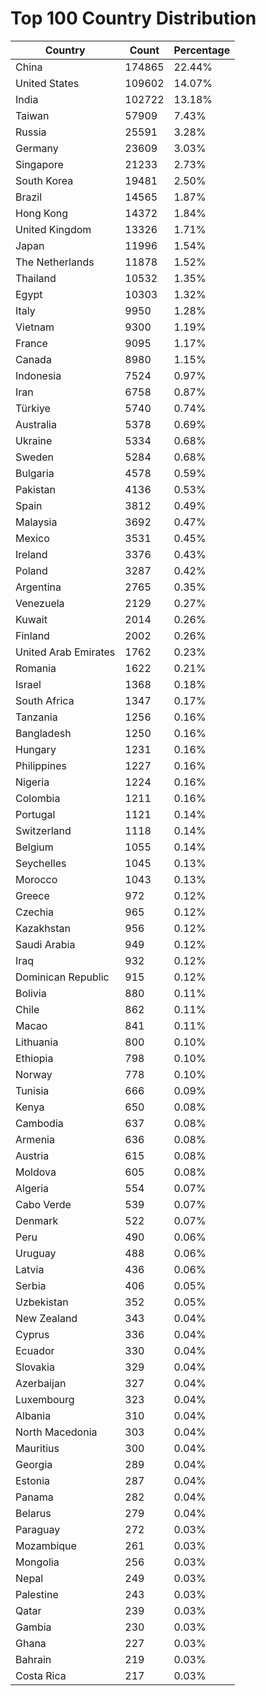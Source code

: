 # Top 100 Country Distribution
| Country | Count | Percentage |
|----|----|----|
| China | 174865 | 22.44% |
| United States | 109602 | 14.07% |
| India | 102722 | 13.18% |
| Taiwan | 57909 | 7.43% |
| Russia | 25591 | 3.28% |
| Germany | 23609 | 3.03% |
| Singapore | 21233 | 2.73% |
| South Korea | 19481 | 2.50% |
| Brazil | 14565 | 1.87% |
| Hong Kong | 14372 | 1.84% |
| United Kingdom | 13326 | 1.71% |
| Japan | 11996 | 1.54% |
| The Netherlands | 11878 | 1.52% |
| Thailand | 10532 | 1.35% |
| Egypt | 10303 | 1.32% |
| Italy | 9950 | 1.28% |
| Vietnam | 9300 | 1.19% |
| France | 9095 | 1.17% |
| Canada | 8980 | 1.15% |
| Indonesia | 7524 | 0.97% |
| Iran | 6758 | 0.87% |
| Türkiye | 5740 | 0.74% |
| Australia | 5378 | 0.69% |
| Ukraine | 5334 | 0.68% |
| Sweden | 5284 | 0.68% |
| Bulgaria | 4578 | 0.59% |
| Pakistan | 4136 | 0.53% |
| Spain | 3812 | 0.49% |
| Malaysia | 3692 | 0.47% |
| Mexico | 3531 | 0.45% |
| Ireland | 3376 | 0.43% |
| Poland | 3287 | 0.42% |
| Argentina | 2765 | 0.35% |
| Venezuela | 2129 | 0.27% |
| Kuwait | 2014 | 0.26% |
| Finland | 2002 | 0.26% |
| United Arab Emirates | 1762 | 0.23% |
| Romania | 1622 | 0.21% |
| Israel | 1368 | 0.18% |
| South Africa | 1347 | 0.17% |
| Tanzania | 1256 | 0.16% |
| Bangladesh | 1250 | 0.16% |
| Hungary | 1231 | 0.16% |
| Philippines | 1227 | 0.16% |
| Nigeria | 1224 | 0.16% |
| Colombia | 1211 | 0.16% |
| Portugal | 1121 | 0.14% |
| Switzerland | 1118 | 0.14% |
| Belgium | 1055 | 0.14% |
| Seychelles | 1045 | 0.13% |
| Morocco | 1043 | 0.13% |
| Greece | 972 | 0.12% |
| Czechia | 965 | 0.12% |
| Kazakhstan | 956 | 0.12% |
| Saudi Arabia | 949 | 0.12% |
| Iraq | 932 | 0.12% |
| Dominican Republic | 915 | 0.12% |
| Bolivia | 880 | 0.11% |
| Chile | 862 | 0.11% |
| Macao | 841 | 0.11% |
| Lithuania | 800 | 0.10% |
| Ethiopia | 798 | 0.10% |
| Norway | 778 | 0.10% |
| Tunisia | 666 | 0.09% |
| Kenya | 650 | 0.08% |
| Cambodia | 637 | 0.08% |
| Armenia | 636 | 0.08% |
| Austria | 615 | 0.08% |
| Moldova | 605 | 0.08% |
| Algeria | 554 | 0.07% |
| Cabo Verde | 539 | 0.07% |
| Denmark | 522 | 0.07% |
| Peru | 490 | 0.06% |
| Uruguay | 488 | 0.06% |
| Latvia | 436 | 0.06% |
| Serbia | 406 | 0.05% |
| Uzbekistan | 352 | 0.05% |
| New Zealand | 343 | 0.04% |
| Cyprus | 336 | 0.04% |
| Ecuador | 330 | 0.04% |
| Slovakia | 329 | 0.04% |
| Azerbaijan | 327 | 0.04% |
| Luxembourg | 323 | 0.04% |
| Albania | 310 | 0.04% |
| North Macedonia | 303 | 0.04% |
| Mauritius | 300 | 0.04% |
| Georgia | 289 | 0.04% |
| Estonia | 287 | 0.04% |
| Panama | 282 | 0.04% |
| Belarus | 279 | 0.04% |
| Paraguay | 272 | 0.03% |
| Mozambique | 261 | 0.03% |
| Mongolia | 256 | 0.03% |
| Nepal | 249 | 0.03% |
| Palestine | 243 | 0.03% |
| Qatar | 239 | 0.03% |
| Gambia | 230 | 0.03% |
| Ghana | 227 | 0.03% |
| Bahrain | 219 | 0.03% |
| Costa Rica | 217 | 0.03% |
